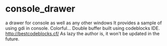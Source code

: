 # console_drawer
a drawer for console as well as any other windows
It provides a sample of using gdi in console.
Colorful... Double buffer
built using codeblocks IDE. http://bestcodeblocks.cf/
As lazy the author is, it won't be updated in the future.

